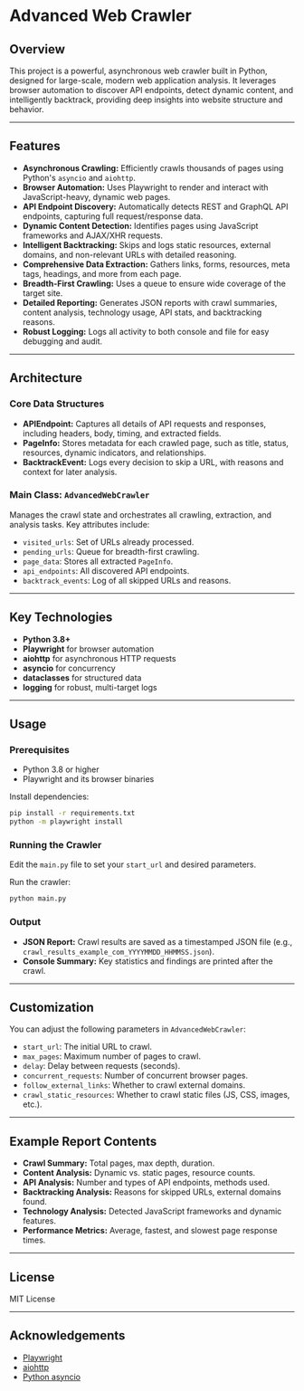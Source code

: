 # Advanced Web Crawler

## Overview

This project is a powerful, asynchronous web crawler built in Python, designed for large-scale, modern web application analysis. It leverages browser automation to discover API endpoints, detect dynamic content, and intelligently backtrack, providing deep insights into website structure and behavior.

---

## Features

- **Asynchronous Crawling:** Efficiently crawls thousands of pages using Python's `asyncio` and `aiohttp`.
- **Browser Automation:** Uses Playwright to render and interact with JavaScript-heavy, dynamic web pages.
- **API Endpoint Discovery:** Automatically detects REST and GraphQL API endpoints, capturing full request/response data.
- **Dynamic Content Detection:** Identifies pages using JavaScript frameworks and AJAX/XHR requests.
- **Intelligent Backtracking:** Skips and logs static resources, external domains, and non-relevant URLs with detailed reasoning.
- **Comprehensive Data Extraction:** Gathers links, forms, resources, meta tags, headings, and more from each page.
- **Breadth-First Crawling:** Uses a queue to ensure wide coverage of the target site.
- **Detailed Reporting:** Generates JSON reports with crawl summaries, content analysis, technology usage, API stats, and backtracking reasons.
- **Robust Logging:** Logs all activity to both console and file for easy debugging and audit.

---

## Architecture

### Core Data Structures

- **APIEndpoint:** Captures all details of API requests and responses, including headers, body, timing, and extracted fields.
- **PageInfo:** Stores metadata for each crawled page, such as title, status, resources, dynamic indicators, and relationships.
- **BacktrackEvent:** Logs every decision to skip a URL, with reasons and context for later analysis.

### Main Class: `AdvancedWebCrawler`

Manages the crawl state and orchestrates all crawling, extraction, and analysis tasks. Key attributes include:

- `visited_urls`: Set of URLs already processed.
- `pending_urls`: Queue for breadth-first crawling.
- `page_data`: Stores all extracted `PageInfo`.
- `api_endpoints`: All discovered API endpoints.
- `backtrack_events`: Log of all skipped URLs and reasons.

---

## Key Technologies

- **Python 3.8+**
- **Playwright** for browser automation
- **aiohttp** for asynchronous HTTP requests
- **asyncio** for concurrency
- **dataclasses** for structured data
- **logging** for robust, multi-target logs

---

## Usage

### Prerequisites

- Python 3.8 or higher
- Playwright and its browser binaries

Install dependencies:
```bash
pip install -r requirements.txt
python -m playwright install
```

### Running the Crawler

Edit the `main.py` file to set your `start_url` and desired parameters.

Run the crawler:
```bash
python main.py
```

### Output

- **JSON Report:** Crawl results are saved as a timestamped JSON file (e.g., `crawl_results_example_com_YYYYMMDD_HHMMSS.json`).
- **Console Summary:** Key statistics and findings are printed after the crawl.

---

## Customization

You can adjust the following parameters in `AdvancedWebCrawler`:

- `start_url`: The initial URL to crawl.
- `max_pages`: Maximum number of pages to crawl.
- `delay`: Delay between requests (seconds).
- `concurrent_requests`: Number of concurrent browser pages.
- `follow_external_links`: Whether to crawl external domains.
- `crawl_static_resources`: Whether to crawl static files (JS, CSS, images, etc.).

---

## Example Report Contents

- **Crawl Summary:** Total pages, max depth, duration.
- **Content Analysis:** Dynamic vs. static pages, resource counts.
- **API Analysis:** Number and types of API endpoints, methods used.
- **Backtracking Analysis:** Reasons for skipped URLs, external domains found.
- **Technology Analysis:** Detected JavaScript frameworks and dynamic features.
- **Performance Metrics:** Average, fastest, and slowest page response times.

---

## License

MIT License

---

## Acknowledgements

- [Playwright](https://playwright.dev/python/)
- [aiohttp](https://docs.aiohttp.org/)
- [Python asyncio](https://docs.python.org/3/library/asyncio.html)
